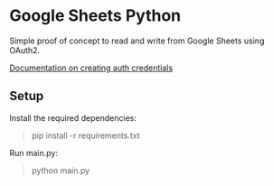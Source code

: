 # Google Sheets Python

Simple proof of concept to read and write from Google Sheets using OAuth2.

[Documentation on creating auth credentials](https://github.com/burnash/gspread/issues/170#issuecomment-90731740)

## Setup
Install the required dependencies:

> pip install -r requirements.txt

Run main.py:

> python main.py
